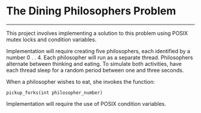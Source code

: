 

# The Dining Philosophers Problem
---
 This project involves implementing a solution to this problem using POSIX mutex locks and condition variables.

Implementation will require creating five philosophers, each identified by a number 0 . . 4. Each philosopher will run as a separate thread. Philosophers alternate between thinking and eating. To simulate both activities, have each thread sleep for a random period between one and three seconds.

When a philosopher wishes to eat, she invokes the function:

`pickup_forks(int philosopher_number)`

Implementation will require the use of POSIX condition variables.
